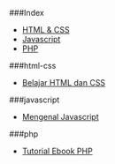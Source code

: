 ###Index
* [HTML & CSS](#html-css)
* [Javascript](#javascript)
* [PHP](#php)


###html-css
* [Belajar HTML dan CSS](http://www.ariona.net/ebook-belajar-html-dan-css/)


###javascript
* [Mengenal Javascript](http://masputih.com/2013/01/ebook-gratis-mengenal-javascript)


###php
* [Tutorial Ebook PHP](http://adf.ly/1847642/http://www.4shared.com/rar/CtmMQ24E/Ebook_Tutorial_PHP.html)
